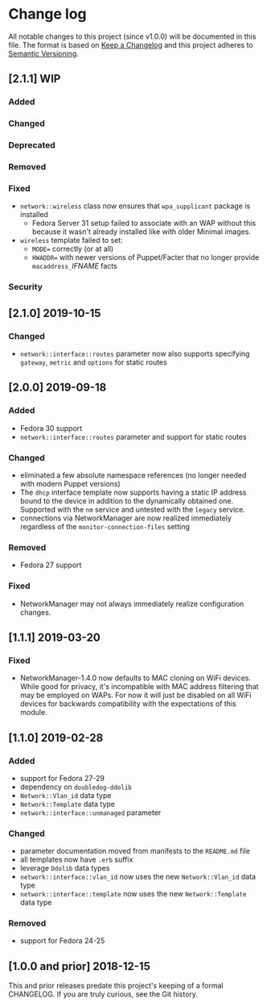 <!--
This file is part of the doubledog-network Puppet module.
Copyright 2018-2020 John Florian
SPDX-License-Identifier: GPL-3.0-or-later

Template

## [VERSION] WIP
### Added
### Changed
### Deprecated
### Removed
### Fixed
### Security

-->

# Change log

All notable changes to this project (since v1.0.0) will be documented in this file.  The format is based on [Keep a Changelog](http://keepachangelog.com/en/1.0.0/) and this project adheres to [Semantic Versioning](http://semver.org).

## [2.1.1] WIP
### Added
### Changed
### Deprecated
### Removed
### Fixed
- `network::wireless` class now ensures that `wpa_supplicant` package is installed
    - Fedora Server 31 setup failed to associate with an WAP without this because it wasn't already installed like with older Minimal images.
- `wireless` template failed to set:
    - `MODE=` correctly (or at all)
    - `HWADDR=` with newer versions of Puppet/Facter that no longer provide `macaddress_`*IFNAME* facts
### Security

## [2.1.0] 2019-10-15
### Changed
- `network::interface::routes` parameter now also supports specifying `gateway`, `metric` and `options` for static routes

## [2.0.0] 2019-09-18
### Added
- Fedora 30 support
- `network::interface::routes` parameter and support for static routes
### Changed
- eliminated a few absolute namespace references (no longer needed with modern Puppet versions)
- The `dhcp` interface template now supports having a static IP address bound to the device in addition to the dynamically obtained one.  Supported with the `nm` service and untested with the `legacy` service.
- connections via NetworkManager are now realized immediately regardless of the `monitor-connection-files` setting
### Removed
- Fedora 27 support
### Fixed
- NetworkManager may not always immediately realize configuration changes.

## [1.1.1] 2019-03-20
### Fixed
- NetworkManager-1.4.0 now defaults to MAC cloning on WiFi devices.  While good for privacy, it's incompatible with MAC address filtering that may be employed on WAPs.  For now it will just be disabled on all WiFi devices for backwards compatibility with the expectations of this module.

## [1.1.0] 2019-02-28
### Added
- support for Fedora 27-29
- dependency on `doubledog-ddolib`
- `Network::Vlan_id` data type
- `Network::Template` data type
- `network::interface::unmanaged` parameter
### Changed
- parameter documentation moved from manifests to the `README.md` file
- all templates now have `.erb` suffix
- leverage `Ddolib` data types
- `network::interface::vlan_id` now uses the new `Network::Vlan_id` data type
- `network::interface::template` now uses the new `Network::Template` data type
### Removed
- support for Fedora 24-25

## [1.0.0 and prior] 2018-12-15

This and prior releases predate this project's keeping of a formal CHANGELOG.  If you are truly curious, see the Git history.
